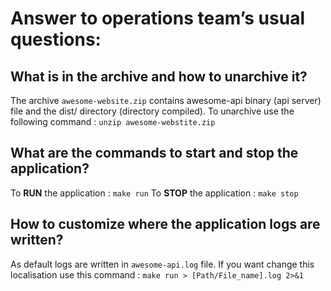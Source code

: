 #  Answer to operations team’s usual questions:
## What is in the archive and how to unarchive it?
The archive ```awesome-website.zip``` contains awesome-api binary (api server) file and the dist/ directory (directory compiled).
To unarchive use the following command :  ```unzip awesome-webstite.zip```

## What are the commands to start and stop the application?
To **RUN** the application : ```make run```
To **STOP** the application : ```make stop```

## How to customize where the application logs are written?
As default logs are written in ```awesome-api.log``` file. If you want change this localisation use this command : ```make run > [Path/File_name].log 2>&1```
